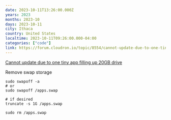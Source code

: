 ```yaml
---
date: 2023-10-11T13:26:00.000Z
years: 2023
months: 2023-10
days: 2023-10-11
city: Ithaca
country: United States
localtime: 2023-10-11T09:26:00.000-04:00
categories: ["code"]
link: https://forum.cloudron.io/topic/8554/cannot-update-due-to-one-tiny-app-filling-up-20gb-drive/19
---
```

[Cannot update due to one tiny app filling up 20GB drive](https://forum.cloudron.io/topic/8554/cannot-update-due-to-one-tiny-app-filling-up-20gb-drive/19)

Remove swap storage

```
sudo swapoff -a
# or
sudo swapoff /apps.swap

# if desired
truncate -s 1G /apps.swap

sudo rm /apps.swap
```
